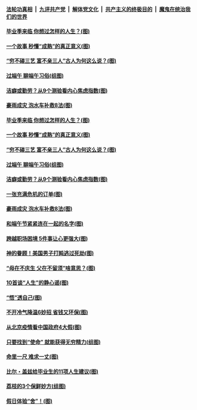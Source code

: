 ####  [法轮功真相](../../../../basic/blob/master/README.md?t=06260831) &nbsp;|&nbsp; [九评共产党](../../../../9ping.md/blob/master/README.md?t=06260831) &nbsp;|&nbsp; [解体党文化](../../../../jtdwh.md/blob/master/README.md?t=06260831)  &nbsp;|&nbsp; [共产主义的终极目的](../../../../gczydzjmd.md/blob/master/README.md?t=06260831) &nbsp;|&nbsp; [魔鬼在统治我们的世界](../../../../mgztzwmdsj.md/blob/master/README.md?t=06260831) 

#### [毕业季来临 你想过怎样的人生？(图)](../pages/p8/937661.md?t=06260831) 

#### [一个故事 秒懂“成熟”的真正意义(图)](../pages/p8/936405.md?t=06260831) 

#### [“穷不碰三艺 富不亲三人”古人为何这么说？(图)](../pages/p8/937602.md?t=06260831) 

#### [过端午 聊端午习俗(组图)](../pages/p8/937246.md?t=06260831) 

#### [洁癖或勤劳？从9个测验看内心焦虑指数(图)](../pages/p8/937558.md?t=06260831) 

#### [豪雨成灾 泡水车补救8法(图)](../pages/p8/937526.md?t=06260831) 

#### [毕业季来临 你想过怎样的人生？(图)](../pages/p8/937661.md?t=06260831) 

#### [一个故事 秒懂“成熟”的真正意义(图)](../pages/p8/936405.md?t=06260831) 

#### [“穷不碰三艺 富不亲三人”古人为何这么说？(图)](../pages/p8/937602.md?t=06260831) 

#### [过端午 聊端午习俗(组图)](../pages/p8/937246.md?t=06260831) 

#### [洁癖或勤劳？从9个测验看内心焦虑指数(图)](../pages/p8/937558.md?t=06260831) 

#### [一张充满危机的订单(图)](../pages/p8/936981.md?t=06260831) 

#### [豪雨成灾 泡水车补救8法(图)](../pages/p8/937526.md?t=06260831) 

#### [和端午节紧紧连在一起的名字(图)](../pages/p8/937448.md?t=06260831) 

#### [跨越职场困境 5件事让心更强大(图)](../pages/p8/937375.md?t=06260831) 

#### [神的眷顾！美国男子打盹逃过死劫(图)](../pages/p8/936985.md?t=06260831) 

#### [“母在不庆生 父在不留须”啥意思？(图)](../pages/p8/937234.md?t=06260831) 

#### [10首谈“人生”的静心谣(图)](../pages/p8/936965.md?t=06260831) 

#### [“悟”透自己(图)](../pages/p8/936972.md?t=06260831) 

#### [不开冷气降温6妙招 省钱又环保(图)](../pages/p8/937329.md?t=06260831) 

#### [从北京疫情看中国政府4大假(图)](../pages/p8/937196.md?t=06260831) 

#### [只要找到“使命” 就能获得无穷精力(组图)](../pages/p8/937159.md?t=06260831) 

#### [命里一尺 难求一丈(图)](../pages/p8/936782.md?t=06260831) 

#### [比尔・盖兹给毕业生的11项人生建议(图)](../pages/p8/936231.md?t=06260831) 

#### [荔枝的3个保鲜妙方(组图)](../pages/p8/936950.md?t=06260831) 

#### [假日体验“舍”！(图)](../pages/p8/937183.md?t=06260831) 

